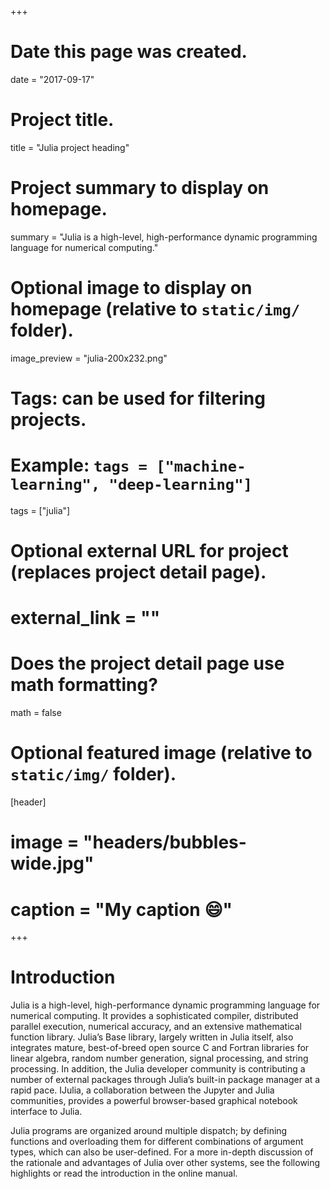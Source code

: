 +++
# Date this page was created.
date = "2017-09-17"

# Project title.
title = "Julia project heading"

# Project summary to display on homepage.
summary = "Julia is a high-level, high-performance dynamic programming language for numerical computing."

# Optional image to display on homepage (relative to `static/img/` folder).
image_preview = "julia-200x232.png"

# Tags: can be used for filtering projects.
# Example: `tags = ["machine-learning", "deep-learning"]`
tags = ["julia"]

# Optional external URL for project (replaces project detail page).
# external_link = ""

# Does the project detail page use math formatting?
math = false

# Optional featured image (relative to `static/img/` folder).
[header]
# image = "headers/bubbles-wide.jpg"
# caption = "My caption :smile:"

+++

# Introduction

Julia is a high-level, high-performance dynamic programming language for numerical computing. It provides a sophisticated compiler, distributed parallel execution, numerical accuracy, and an extensive mathematical function library. Julia’s Base library, largely written in Julia itself, also integrates mature, best-of-breed open source C and Fortran libraries for linear algebra, random number generation, signal processing, and string processing. In addition, the Julia developer community is contributing a number of external packages through Julia’s built-in package manager at a rapid pace. IJulia, a collaboration between the Jupyter and Julia communities, provides a powerful browser-based graphical notebook interface to Julia.

Julia programs are organized around multiple dispatch; by defining functions and overloading them for different combinations of argument types, which can also be user-defined. For a more in-depth discussion of the rationale and advantages of Julia over other systems, see the following highlights or read the introduction in the online manual.
